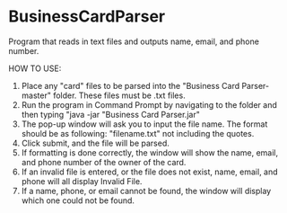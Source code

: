 # BusinessCardParser
Program that reads in text files and outputs name, email, and phone number.

HOW TO USE:
1. Place any "card" files to be parsed into the "Business Card Parser-master" folder. These files must be .txt files.
2. Run the program in Command Prompt by navigating to the folder and then typing "java -jar "Business Card Parser.jar"
3. The pop-up window will ask you to input the file name.
   The format should be as following: "filename.txt" not including the quotes.
4. Click submit, and the file will be parsed.
5. If formatting is done correctly, the window will show the name, email, and phone number of the owner of the card.
6. If an invalid file is entered, or the file does not exist, name, email, and phone will all display Invalid File.
7. If a name, phone, or email cannot be found, the window will display which one could not be found.
